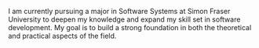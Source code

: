 I am currently pursuing a major in Software Systems at Simon Fraser University to deepen my knowledge and expand my skill set in software development. 
My goal is to build a strong foundation in both the theoretical and practical aspects of the field.
